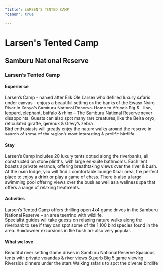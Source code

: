 ```yaml
---
"title": LARSEN’S TENTED CAMP
"canon": true

---
```


# Larsen's Tented Camp
## Samburu National Reserve
### Larsen's Tented Camp

#### Experience
Larsen’s Camp - named after Erik Ole Larsen who defined luxury safaris under canvas - enjoys a beautiful setting on the banks of the Ewaso Nyiro River in Kenya’s Samburu National Reserve.
Home to Africa’s Big 5 – lion, leopard, elephant, buffalo &amp; rhino – The Samburu National Reserve never disappoints.  Guests can also spot many rare creatures, like the Beisa oryx, reticulated giraffe, gerenuk &amp; Grevy’s zebra.  
Bird enthusiasts will greatly enjoy the nature walks around the reserve in search of some of the region’s most interesting &amp; prolific birdlife.

#### Stay
Larsen’s Camp includes 20 luxury tents dotted along the riverbanks, all constructed on stone plinths, with large en-suite bathrooms.
Each tent boasts a private veranda, offering breathtaking views over the river &amp; bush.
At the main lodge, you will find a comfortable lounge &amp; bar area, the perfect place to enjoy a drink or play a game of chess.  There is also a large swimming pool offering views over the bush as well as a wellness spa that offers a range of relaxing treatments.

#### Activities
Larsen’s Tented Camp offers thrilling open 4x4 game drives in the Samburu National Reserve – an area teeming with wildlife.  
Specialist guides will take guests on relaxing nature walks along the riverbank to see if they can spot some of the 1,100 bird species found in the area.
Sundowner excursions in the bush are also very popular.


#### What we love
Beautiful river setting
Game drives in Samburu National Reserve
Spacious tents with private verandas &amp; river views
Superb Big 5 game viewing
Riverside dinners under the stars
Walking safaris to spot the diverse birdlife